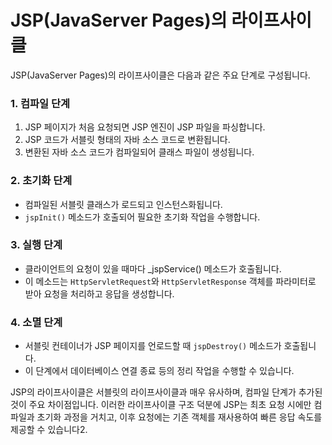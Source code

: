 # JSP(JavaServer Pages)의 라이프사이클

JSP(JavaServer Pages)의 라이프사이클은 다음과 같은 주요 단계로 구성됩니다.

### 1. 컴파일 단계

1. JSP 페이지가 처음 요청되면 JSP 엔진이 JSP 파일을 파싱합니다.
2. JSP 코드가 서블릿 형태의 자바 소스 코드로 변환됩니다.
3. 변환된 자바 소스 코드가 컴파일되어 클래스 파일이 생성됩니다.

### 2. 초기화 단계

- 컴파일된 서블릿 클래스가 로드되고 인스턴스화됩니다.
- `jspInit()` 메소드가 호출되어 필요한 초기화 작업을 수행합니다.

### 3. 실행 단계

- 클라이언트의 요청이 있을 때마다 _jspService() 메소드가 호출됩니다.
- 이 메소드는 `HttpServletRequest`와 `HttpServletResponse` 객체를 파라미터로 받아 요청을 처리하고 응답을 생성합니다.

### 4. 소멸 단계

- 서블릿 컨테이너가 JSP 페이지를 언로드할 때 `jspDestroy()` 메소드가 호출됩니다.
- 이 단계에서 데이터베이스 연결 종료 등의 정리 작업을 수행할 수 있습니다.

JSP의 라이프사이클은 서블릿의 라이프사이클과 매우 유사하며, 컴파일 단계가 추가된 것이 주요 차이점입니다.
이러한 라이프사이클 구조 덕분에 JSP는 최초 요청 시에만 컴파일과 초기화 과정을 거치고, 이후 요청에는 기존 객체를 재사용하여 빠른 응답 속도를 제공할 수 있습니다2.
